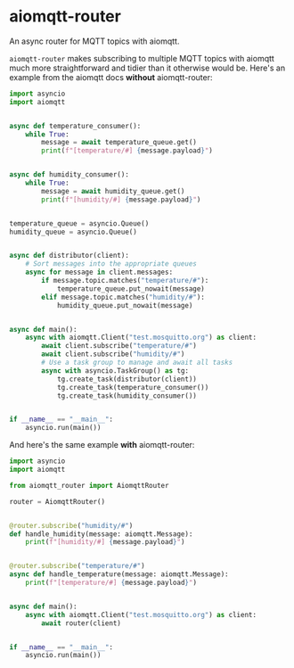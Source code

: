 # aiomqtt-router

An async router for MQTT topics with aiomqtt.

`aiomqtt-router` makes subscribing to multiple MQTT topics with aiomqtt much more
straightforward and tidier than it otherwise would be. Here's an example from the
aiomqtt docs **without** aiomqtt-router:



```python
import asyncio
import aiomqtt


async def temperature_consumer():
    while True:
        message = await temperature_queue.get()
        print(f"[temperature/#] {message.payload}")


async def humidity_consumer():
    while True:
        message = await humidity_queue.get()
        print(f"[humidity/#] {message.payload}")


temperature_queue = asyncio.Queue()
humidity_queue = asyncio.Queue()


async def distributor(client):
    # Sort messages into the appropriate queues
    async for message in client.messages:
        if message.topic.matches("temperature/#"):
            temperature_queue.put_nowait(message)
        elif message.topic.matches("humidity/#"):
            humidity_queue.put_nowait(message)


async def main():
    async with aiomqtt.Client("test.mosquitto.org") as client:
        await client.subscribe("temperature/#")
        await client.subscribe("humidity/#")
        # Use a task group to manage and await all tasks
        async with asyncio.TaskGroup() as tg:
            tg.create_task(distributor(client))
            tg.create_task(temperature_consumer())
            tg.create_task(humidity_consumer())


if __name__ == "__main__":
    asyncio.run(main())
```

And here's the same example **with** aiomqtt-router:

```python
import asyncio
import aiomqtt

from aiomqtt_router import AiomqttRouter

router = AiomqttRouter()


@router.subscribe("humidity/#")
def handle_humidity(message: aiomqtt.Message):
    print(f"[humidity/#] {message.payload}")


@router.subscribe("temperature/#")
async def handle_temperature(message: aiomqtt.Message):
    print(f"[temperature/#] {message.payload}")


async def main():
    async with aiomqtt.Client("test.mosquitto.org") as client:
        await router(client)


if __name__ == "__main__":
    asyncio.run(main())
```
